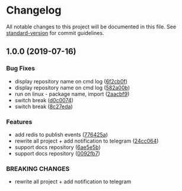 # Changelog

All notable changes to this project will be documented in this file. See [standard-version](https://github.com/conventional-changelog/standard-version) for commit guidelines.

## 1.0.0 (2019-07-16)


### Bug Fixes

* display repository name on cmd log ([6f2cb0f](https://github.com/uRepairPC/autodeploy/commit/6f2cb0f))
* display repository name on cmd log ([582a00b](https://github.com/uRepairPC/autodeploy/commit/582a00b))
* run on linux - package name, import ([2aacbf9](https://github.com/uRepairPC/autodeploy/commit/2aacbf9))
* switch break ([d0c0074](https://github.com/uRepairPC/autodeploy/commit/d0c0074))
* switch break ([8c27eda](https://github.com/uRepairPC/autodeploy/commit/8c27eda))


### Features

* add redis to publish events ([776425a](https://github.com/uRepairPC/autodeploy/commit/776425a))
* rewrite all project + add notification to telegram ([24cc064](https://github.com/uRepairPC/autodeploy/commit/24cc064))
* support docs repository ([6ae5e5b](https://github.com/uRepairPC/autodeploy/commit/6ae5e5b))
* support docs repository ([0092fb7](https://github.com/uRepairPC/autodeploy/commit/0092fb7))


### BREAKING CHANGES

* rewrite all project + add notification to telegram

